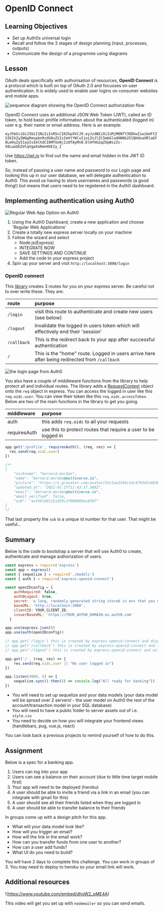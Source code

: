 # OpenID Connect

## Learning Objectives
* Set up Auth0s universal login
* Recall and follow the 3 stages of design planning (input, processes, outputs)
* Communicate the design of a programme using diagrams

## Lesson

OAuth deals specifically with authorisation of resources, **OpenID Connect** is a protocol which is built on top of OAuth 2.0 and focusses on user authentication. It is widely used to enable user logins on consumer websites and mobile apps.

![sequence diagram showing the OpenID Connect authorization flow](https://user-images.githubusercontent.com/1316724/102927348-b8b75700-448e-11eb-9d0d-3d7fa4e6e1ea.png)

OpenID Connect uses an additional JSON Web Token (JWT), called an ID token, to hold basic profile information about the authenticated (logged in) user e.g. their name or email address. Here is an example:

`eyJhbGciOiJIUzI1NiIsInR5cCI6IkpXVCJ9.eyJzdWIiOiIxMjM0NTY3ODkwIiwibmFtZSI6IkZyZWQgRmxpbnRzdG9uZSIsImVtYWlsIjoiZnJlZC5mbGludHN0b25lQHdoaXRlaGF0Lm9yZy51ayIsImlhdCI6MTUxNjIzOTAyMn0.DlHfHG2qZXpWszZv-X8LwoQkZUlqVgaXoRmnHXE2y_I`

Use https://jwt.io to find out the name and email hidden in the JWT ID token.

So, instead of passing a user name and password to our Login page and looking this up in our user database, we will delegate authentication to Auth0. This avoid us having to store usernames and passwords (a good thing!) but means that users need to be registered in the Auth0 dashboard. 

## Implementing authentication using Auth0

![Regular Web App Option on Auth0](https://user-images.githubusercontent.com/4499581/105991041-39273400-609b-11eb-9078-6975f7a5e2bc.png)

1. Using the Auth0 Dashboard, create a new application and choose 'Regular Web Applications'
1. Create a totally new express server locally on your machine
1. Follow the wizard and select
    - Node.js(Express)
    - INTEGRATE NOW
    - SAVE SETTINGS AND CONTINUE
    - Add the code to your express project
1. Spin up your server and visit `http://localhost:3000/login`

### OpenID connect

This [library](https://npmjs.com/express-openid-connect) creates 3 routes for you on your express server. Be careful not to over write these. They are:

|route|purpose|
|:----|:------|
|`/login`|visit this route to authenticate and create new users (see below)|
|`/logout`|invalidate the logged in users token which will effectively end their 'session'|
|`/callback`|This is the redirect back to your app after successful authentication|
|`/`|This is the "home" route. Logged in users arrive here after being redirected from `/callback`|

![the login page from Auth0](https://user-images.githubusercontent.com/4499581/105988966-59092880-6098-11eb-87d4-d1c59af032d0.png)

You also have a couple of middleware functions from the library to help protect all and individual routes. The library adds a [RequestContext](https://auth0.github.io/express-openid-connect/interfaces/requestcontext.html) object onto the `req` object in express. You can access the logged in user like this `req.oidc.user`. You can view their token like this `req.oidc.accessToken`. Below are two of the main functions in the library to get you going.

|middleware|purpose|
|:---------|:------|
|auth      |this adds `req.oidc` to all your requests|
|requiresAuth|use this to protect routes that require a user to be logged in|

```javascript
app.get('/profile', requiresAuth(), (req, res) => {
  res.send(req.oidc.user)
})

/**
{
    "nickname": "bernard.mordan",
    "name": "bernard.mordan@multiverse.io",
    "picture": "https://s.gravatar.com/avatar/52c5aa1584c1dc479342c603b30ff9e2?s=480&r=pg&d=https%3A%2F%2Fcdn.auth0.com%2Favatars%2Fbe.png",
    "updated_at": "2021-01-27T11:43:17.588Z",
    "email": "bernard.mordan@multiverse.io",
    "email_verified": false,
    "sub": "auth0|601151d59c2f080069ec8597"
}
*/
```

That last property the `sub` is a unique id number for that user. That might be useful...

## Summary

Below is the code to bootstrap a server that will use Auth0 to create, authenticate and manage authorization of users.

```javascript
const express = require('express')
const app = express()
const { sequelize } = require('./models')
const { auth } = require('express-openid-connect')

const openIDconfig = {
    authRequired: false,
    auth0Logout: true,
    secret: 'a long, randomly-generated string stored in env that you make up',
    baseURL: 'http://localhost:3000',
    clientID: YOUR_CLIENT_ID,
    issuerBaseURL: 'https://YOUR_AUTH0_DOMAIN.eu.auth0.com'
  }

app.use(express.json())
app.use(auth(openIDconfig))

// app.get('/login') this is created by express-openid-connect and displays a login widget
// app.get('/callback') this is created by express-openid-connect and fetches an authenticated user their token
// app.get('/logout') this is created by express-openid-connect and will end a users token based session

app.get('/', (req, res) => {
    res.send(req.oidc.user || "No user logged in")
})

app.listen(3000, () => {
    sequelize.sync().then(() => console.log("All ready for banking"))
})
```

* You will need to set up sequelize and your data models (your data model will be spread over 2 servers! - the user model on Auth0 the rest of the account/transaction model in your SQL database)
* You will need to have a public folder to server assets out of i.e. `style.css`
* You need to decide on how you will integrate your frontend views (handlebars, pug, vue.js, react)

You can look back a previous projects to remind yourself of how to do this.

## Assignment

Below is a spec for a banking app.

1. Users can log into your app
1. Users can see a balance on their account (due to little time target mobile first)
1. Your app will need to be deployed (heroku)
1. A user should be able to invite a friend via a link in an email (you can integrate with gmail for this)
1. A user should see all their friends listed when they are logged in
1. A user should be able to transfer balance to their friends

In groups come up with a design pitch for this app.

* What will your data model look like?
* How will you trigger an email?
* How will the link in the email work?
* How can you transfer funds from one user to another?
* How can a user add funds?
* What UI do you need to build?

You will have 2 days to complete this challenge. You can work in groups of 3. You may need to deploy to heroku so your email link will work.

## Additional resources

!(https://www.youtube.com/embed/dhoW2_pME4A)

This video will get you set up with `nodemailer` so you can send emails.
